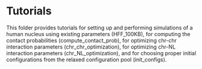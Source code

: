 # Tutorials

This folder provides tutorials for setting up and performing simulations of a human nucleus using existing parameters (HFF_100KB), for computing the contact probabilities (compute_contact_prob), for optimizing chr-chr interaction parameters (chr_chr_optimization), for optimizing chr-NL interaction parameters (chr_NL_optimization), and for choosing proper initial configurations from the relaxed configuration pool (init_configs).

